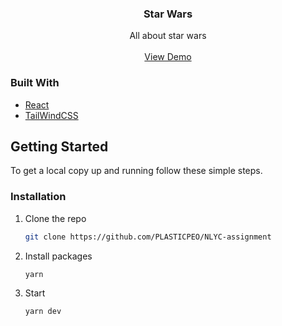 <p align="center">

  <h3 align="center">Star Wars</h3>

  <p align="center">
    All about star wars
    <br />
    <br />
    <a href="">View Demo</a>
  </p>
</p>

### Built With

- [React](https://react.dev/)
- [TailWindCSS](https://tailwindcss.com/)

## Getting Started

To get a local copy up and running follow these simple steps.

### Installation

1. Clone the repo
   ```sh
   git clone https://github.com/PLASTICPEO/NLYC-assignment
   ```
2. Install packages
   ```sh
   yarn
   ```
3. Start
   ```sh
   yarn dev
   ```
